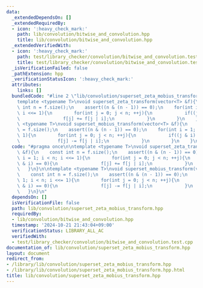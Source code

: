 ```yaml
---
data:
  _extendedDependsOn: []
  _extendedRequiredBy:
  - icon: ':heavy_check_mark:'
    path: lib/convolution/bitwise_and_convolution.hpp
    title: lib/convolution/bitwise_and_convolution.hpp
  _extendedVerifiedWith:
  - icon: ':heavy_check_mark:'
    path: test/library_checker/convolution/bitwise_and_convolution.test.cpp
    title: test/library_checker/convolution/bitwise_and_convolution.test.cpp
  _isVerificationFailed: false
  _pathExtension: hpp
  _verificationStatusIcon: ':heavy_check_mark:'
  attributes:
    links: []
  bundledCode: "#line 2 \"lib/convolution/superset_zeta_mobius_transform.hpp\"\n\n\
    template <typename T>\nvoid superset_zeta_transform(vector<T> &f){\n    const\
    \ int n = f.size();\n    assert((n & (n - 1)) == 0);\n    for(int i = 1; i < n;\
    \ i <<= 1){\n        for(int j = 0; j < n; ++j){\n            if((j & i) == 0){\n\
    \                f[j] += f[j | i];\n            }\n        }\n    }\n}\n\ntemplate\
    \ <typename T>\nvoid superset_mobius_transform(vector<T> &f){\n    const int n\
    \ = f.size();\n    assert((n & (n - 1)) == 0);\n    for(int i = 1; i < n; i <<=\
    \ 1){\n        for(int j = 0; j < n; ++j){\n            if((j & i) == 0){\n  \
    \              f[j] -= f[j | i];\n            }\n        }\n    }\n}\n"
  code: "#pragma once\n\ntemplate <typename T>\nvoid superset_zeta_transform(vector<T>\
    \ &f){\n    const int n = f.size();\n    assert((n & (n - 1)) == 0);\n    for(int\
    \ i = 1; i < n; i <<= 1){\n        for(int j = 0; j < n; ++j){\n            if((j\
    \ & i) == 0){\n                f[j] += f[j | i];\n            }\n        }\n \
    \   }\n}\n\ntemplate <typename T>\nvoid superset_mobius_transform(vector<T> &f){\n\
    \    const int n = f.size();\n    assert((n & (n - 1)) == 0);\n    for(int i =\
    \ 1; i < n; i <<= 1){\n        for(int j = 0; j < n; ++j){\n            if((j\
    \ & i) == 0){\n                f[j] -= f[j | i];\n            }\n        }\n \
    \   }\n}\n"
  dependsOn: []
  isVerificationFile: false
  path: lib/convolution/superset_zeta_mobius_transform.hpp
  requiredBy:
  - lib/convolution/bitwise_and_convolution.hpp
  timestamp: '2024-10-21 21:43:04+09:00'
  verificationStatus: LIBRARY_ALL_AC
  verifiedWith:
  - test/library_checker/convolution/bitwise_and_convolution.test.cpp
documentation_of: lib/convolution/superset_zeta_mobius_transform.hpp
layout: document
redirect_from:
- /library/lib/convolution/superset_zeta_mobius_transform.hpp
- /library/lib/convolution/superset_zeta_mobius_transform.hpp.html
title: lib/convolution/superset_zeta_mobius_transform.hpp
---
```

